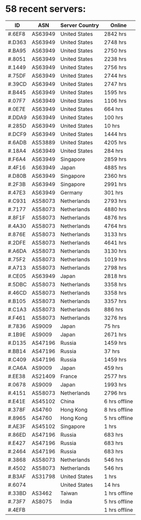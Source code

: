 # 58 recent servers:

| ID | ASN | Server Country | Online |
| ------ | ------ | ------ | ------ |
| #.6EF8 | AS63949 | United States | 2842 hrs |
| #.D363 | AS63949 | United States | 2748 hrs |
| #.BA95 | AS63949 | United States | 2750 hrs |
| #.8051 | AS63949 | United States | 2238 hrs |
| #.1449 | AS63949 | United States | 2756 hrs |
| #.75DF | AS63949 | United States | 2744 hrs |
| #.39CD | AS63949 | United States | 2747 hrs |
| #.B445 | AS63949 | United States | 1595 hrs |
| #.07F7 | AS63949 | United States | 1106 hrs |
| #.0E7E | AS63949 | United States | 664 hrs |
| #.DDA9 | AS63949 | United States | 100 hrs |
| #.285D | AS63949 | United States | 10 hrs |
| #.DCF9 | AS63949 | United States | 1444 hrs |
| #.6ADB | AS53889 | United States | 4205 hrs |
| #.18A4 | AS63949 | United States | 284 hrs |
| #.F6A4 | AS63949 | Singapore | 2859 hrs |
| #.4F16 | AS63949 | Japan | 4885 hrs |
| #.D80B | AS63949 | Singapore | 2360 hrs |
| #.2F3B | AS63949 | Singapore | 2991 hrs |
| #.47E3 | AS63949 | Germany | 301 hrs |
| #.C931 | AS58073 | Netherlands | 2793 hrs |
| #.7177 | AS58073 | Netherlands | 4880 hrs |
| #.8F1F | AS58073 | Netherlands | 4876 hrs |
| #.4A30 | AS58073 | Netherlands | 4764 hrs |
| #.876E | AS58073 | Netherlands | 3133 hrs |
| #.2DFE | AS58073 | Netherlands | 4641 hrs |
| #.A6DA | AS58073 | Netherlands | 3130 hrs |
| #.75F2 | AS58073 | Netherlands | 1019 hrs |
| #.A713 | AS58073 | Netherlands | 2798 hrs |
| #.CE05 | AS63949 | Japan | 2818 hrs |
| #.5DBC | AS58073 | Netherlands | 3358 hrs |
| #.46CD | AS58073 | Netherlands | 3358 hrs |
| #.B105 | AS58073 | Netherlands | 3357 hrs |
| #.C1A3 | AS58073 | Netherlands | 886 hrs |
| #.F461 | AS58073 | Netherlands | 3276 hrs |
| #.7836 | AS9009 | Japan | 75 hrs |
| #.1B9E | AS9009 | Japan | 2671 hrs |
| #.D135 | AS47196 | Russia | 1459 hrs |
| #.BB14 | AS47196 | Russia | 37 hrs |
| #.C409 | AS47196 | Russia | 1459 hrs |
| #.CA6A | AS9009 | Japan | 459 hrs |
| #.EE38 | AS21409 | France | 2577 hrs |
| #.0678 | AS9009 | Japan | 1993 hrs |
| #.4151 | AS58073 | Netherlands | 2796 hrs |
| #.E41E | AS45102 | China | 6 hrs offline |
| #.378F | AS4760 | Hong Kong | 8 hrs offline |
| #.8965 | AS4760 | Hong Kong | 5 hrs offline |
| #.AE3F | AS45102 | Singapore | 1 hrs |
| #.86ED | AS47196 | Russia | 683 hrs |
| #.E427 | AS47196 | Russia | 683 hrs |
| #.2464 | AS47196 | Russia | 683 hrs |
| #.3868 | AS58073 | Netherlands | 546 hrs |
| #.4502 | AS58073 | Netherlands | 546 hrs |
| #.B3AF | AS31798 | United States | 1 hrs |
| #.6074 |  | United States | 14 hrs |
| #.33BD | AS3462 | Taiwan | 1 hrs offline |
| #.73F7 | AS8075 | India | 5 hrs offline |
| #.4EFB |  |  | 1 hrs offline |

